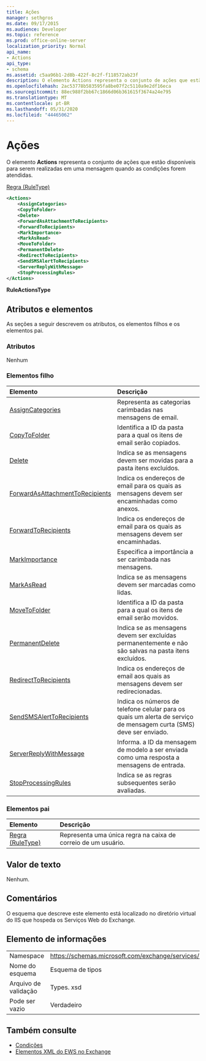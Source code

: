 ```yaml
---
title: Ações
manager: sethgros
ms.date: 09/17/2015
ms.audience: Developer
ms.topic: reference
ms.prod: office-online-server
localization_priority: Normal
api_name:
- Actions
api_type:
- schema
ms.assetid: c5aa96b1-2d8b-422f-8c2f-f118572ab23f
description: O elemento Actions representa o conjunto de ações que estão disponíveis para serem realizadas em uma mensagem quando as condições forem atendidas.
ms.openlocfilehash: 2ac53778b583595fa8be07f2c5110a9e2df16eca
ms.sourcegitcommit: 88ec988f2bb67c1866d06b361615f3674a24e795
ms.translationtype: MT
ms.contentlocale: pt-BR
ms.lasthandoff: 05/31/2020
ms.locfileid: "44465062"
---
```

# <a name="actions"></a>Ações

O elemento **Actions** representa o conjunto de ações que estão disponíveis para serem realizadas em uma mensagem quando as condições forem atendidas. 
  
[Regra (RuleType)](rule-ruletype.md)
  
```XML
<Actions>
    <AssignCategories>
    <CopyToFolder>
    <Delete>
    <ForwardAsAttachmentToRecipients>
    <ForwardToRecipients>
    <MarkImportance>
    <MarkAsRead>
    <MoveToFolder>
    <PermanentDelete>
    <RedirectToRecipients>
    <SendSMSAlertToRecipients>
    <ServerReplyWithMessage>
    <StopProcessingRules>
</Actions>
```

 **RuleActionsType**
## <a name="attributes-and-elements"></a>Atributos e elementos

As seções a seguir descrevem os atributos, os elementos filhos e os elementos pai.
  
### <a name="attributes"></a>Atributos

Nenhum
  
### <a name="child-elements"></a>Elementos filho

|**Elemento**|**Descrição**|
|:-----|:-----|
|[AssignCategories](assigncategories.md) <br/> |Representa as categorias carimbadas nas mensagens de email.  <br/> |
|[CopyToFolder](copytofolder.md) <br/> |Identifica a ID da pasta para a qual os itens de email serão copiados.  <br/> |
|[Delete](delete.md) <br/> |Indica se as mensagens devem ser movidas para a pasta itens excluídos.  <br/> |
|[ForwardAsAttachmentToRecipients](forwardasattachmenttorecipients.md) <br/> |Indica os endereços de email para os quais as mensagens devem ser encaminhadas como anexos.  <br/> |
|[ForwardToRecipients](forwardtorecipients.md) <br/> |Indica os endereços de email para os quais as mensagens devem ser encaminhadas.  <br/> |
|[MarkImportance](markimportance.md) <br/> |Especifica a importância a ser carimbada nas mensagens.  <br/> |
|[MarkAsRead](markasread.md) <br/> |Indica se as mensagens devem ser marcadas como lidas.  <br/> |
|[MoveToFolder](movetofolder.md) <br/> |Identifica a ID da pasta para a qual os itens de email serão movidos.  <br/> |
|[PermanentDelete](permanentdelete.md) <br/> |Indica se as mensagens devem ser excluídas permanentemente e não são salvas na pasta itens excluídos.  <br/> |
|[RedirectToRecipients](redirecttorecipients.md) <br/> |Indica os endereços de email aos quais as mensagens devem ser redirecionadas.  <br/> |
|[SendSMSAlertToRecipients](sendsmsalerttorecipients.md) <br/> |Indica os números de telefone celular para os quais um alerta de serviço de mensagem curta (SMS) deve ser enviado.  <br/> |
|[ServerReplyWithMessage](serverreplywithmessage.md) <br/> |Informa. a ID da mensagem de modelo a ser enviada como uma resposta a mensagens de entrada.  <br/> |
|[StopProcessingRules](stopprocessingrules.md) <br/> |Indica se as regras subsequentes serão avaliadas.  <br/> |
   
### <a name="parent-elements"></a>Elementos pai

|**Elemento**|**Descrição**|
|:-----|:-----|
|[Regra (RuleType)](rule-ruletype.md) <br/> |Representa uma única regra na caixa de correio de um usuário.  <br/> |
   
## <a name="text-value"></a>Valor de texto

Nenhum.
  
## <a name="remarks"></a>Comentários

O esquema que descreve este elemento está localizado no diretório virtual do IIS que hospeda os Serviços Web do Exchange.
  
## <a name="element-information"></a>Elemento de informações

|||
|:-----|:-----|
|Namespace  <br/> |https://schemas.microsoft.com/exchange/services/2006/types  <br/> |
|Nome do esquema  <br/> |Esquema de tipos  <br/> |
|Arquivo de validação  <br/> |Types. xsd  <br/> |
|Pode ser vazio  <br/> |Verdadeiro  <br/> |
   
## <a name="see-also"></a>Também consulte

- [Condições](conditions.md)
- [Elementos XML do EWS no Exchange](ews-xml-elements-in-exchange.md)

